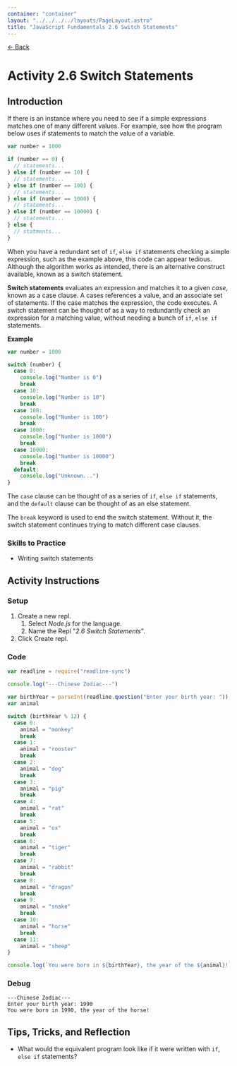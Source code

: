 ```yaml
---
container: "container"
layout: "../../../../layouts/PageLayout.astro"
title: "JavaScript Fundamentals 2.6 Switch Statements"
---
```


[← Back](/courses/javascript-fundamentals/)

# Activity 2.6 Switch Statements

## Introduction

If there is an instance where you need to see if a simple expressions matches one of many different values. For example, see how the program below uses if statements to match the value of a variable.

```js
var number = 1000

if (number == 0) {
  // statements...
} else if (number == 10) {
  // statements...
} else if (number == 100) {
  // statements...
} else if (number == 1000) {
  // statements...
} else if (number == 10000) {
  // statements...
} else {
  // statments...
}
```

When you have a redundant set of `if`, `else if` statements checking a simple expression, such as the example above, this code can appear tedious. Although the algorithm works as intended, there is an alternative construct available, known as a switch statement.

**Switch statements** evaluates an expression and matches it to a given _case_, known as a case clause. A cases references a value, and an associate set of statements. If the case matches the expression, the code executes. A switch statement can be thought of as a way to redundantly check an expression for a matching value, without needing a bunch of `if`, `else if` statements.

**Example**

```js
var number = 1000

switch (number) {
  case 0:
    console.log("Number is 0")
    break
  case 10:
    console.log("Number is 10")
    break
  case 100:
    console.log("Number is 100")
    break
  case 1000:
    console.log("Number is 1000")
    break
  case 10000:
    console.log("Number is 10000")
    break
  default:
    console.log("Unknown...")
}
```

The `case` clause can be thought of as a series of `if`, `else if` statements, and the `default` clause can be thought of as an else statement.

The `break` keyword is used to end the switch statement. Without it, the switch statement continues trying to match different case clauses.

### Skills to Practice

- Writing switch statements

## Activity Instructions

### Setup

1. Create a new repl.
   1. Select _Node.js_ for the language.
   2. Name the Repl "_2.6 Switch Statements_".
2. Click Create repl.

### Code

```javascript
var readline = require("readline-sync")

console.log("---Chinese Zodiac---")

var birthYear = parseInt(readline.question("Enter your birth year: "))
var animal

switch (birthYear % 12) {
  case 0:
    animal = "monkey"
    break
  case 1:
    animal = "rooster"
    break
  case 2:
    animal = "dog"
    break
  case 3:
    animal = "pig"
    break
  case 4:
    animal = "rat"
    break
  case 5:
    animal = "ox"
    break
  case 6:
    animal = "tiger"
    break
  case 7:
    animal = "rabbit"
    break
  case 8:
    animal = "dragon"
    break
  case 9:
    animal = "snake"
    break
  case 10:
    animal = "horse"
    break
  case 11:
    animal = "sheep"
}

console.log(`You were born in ${birthYear}, the year of the ${animal}!`)
```

### Debug

```
---Chinese Zodiac---
Enter your birth year: 1990
You were born in 1990, the year of the horse!
```

## Tips, Tricks, and Reflection

- What would the equivalent program look like if it were written with `if`, `else if` statements?
